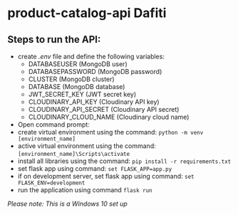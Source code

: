 # product-catalog-api Dafiti

## Steps to run the API:
- create _.env_ file and define the following variables:
  - DATABASEUSER (MongoDB user)
  - DATABASEPASSWORD (MongoDB password)
  - CLUSTER (MongoDB cluster)
  - DATABASE (MongoDB database)
  - JWT_SECRET_KEY (JWT secret key)
  - CLOUDINARY_API_KEY (Cloudinary API key)
  - CLOUDINARY_API_SECRET (Cloudinary API secret)
  - CLOUDINARY_CLOUD_NAME (Cloudinary cloud name)
- Open command prompt:
- create virtual environment using the command: `python -m venv [environment_name]`
- active virtual environment using the command: `[environment_name]\Scripts\activate`
- install all libraries using the command: `pip install -r requirements.txt`
- set flask app using command: `set FLASK_APP=app.py`
- if on development server, set flask app using command: `set FLASK_ENV=development`
- run the application using command `flask run`

_Please note: This is a Windows 10 set up_
